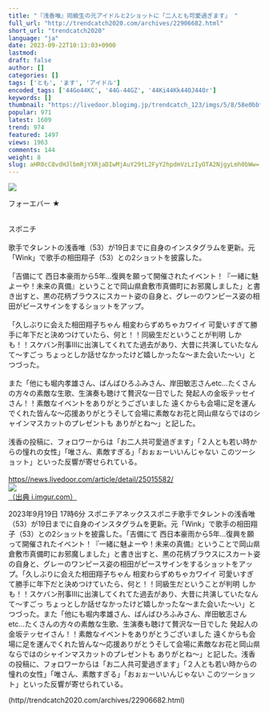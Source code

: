 ```yaml
---
title: "『浅香唯』同級生の元アイドルと2ショットに「二人とも可愛過ぎます」 "
full_url: "http://trendcatch2020.com/archives/22906682.html"
short_url: "trendcatch2020"
language: "ja"
date: 2023-09-22T10:13:03+0900
lastmod: 
draft: false
author: []
categories: []
tags: ['とも', 'ます', 'アイドル']
encoded_tags: ['44Go44KC', '44G-44GZ', '44Ki44Kk44OJ44Or']
keywords: []
thumbnail: "https://livedoor.blogimg.jp/trendcatch_123/imgs/5/8/58e0bbfc.jpg"
popular: 971
latest: 1609
trend: 974
featured: 1497
views: 1963
comments: 144
weight: 8
slug: aHR0cC8vdHJlbmRjYXRjaDIwMjAuY29tL2FyY2hpdmVzLzIyOTA2NjgyLmh0bWw=
---
```


![](https://livedoor.blogimg.jp/trendcatch_123/imgs/5/8/58e0bbfc.jpg)

<div><p>フォーエバー ★ </p><br> スポニチ <br> <br> 歌手でタレントの浅香唯（53）が19日までに自身のインスタグラムを更新。元「Wink」で歌手の相田翔子（53）との2ショットを披露した。 <br> <br> 「吉備にて 西日本豪雨から5年…復興を願って開催されたイベント！『一緒に魅よーや！未来の真備』ということで岡山県倉敷市真備町にお邪魔しました」と書き出すと、黒の花柄ブラウスにスカート姿の自身と、グレーのワンピース姿の相田がピースサインをするショットをアップ。 <br> <br> 「久しぶりに会えた相田翔子ちゃん 相変わらずめちゃカワイイ 可愛いすぎて勝手に年下だと決めつけていたら、何と！！同級生だということが判明 しかも！！スケバン刑事Ⅲに出演してくれてた過去があり、大昔に共演していたなんて～すごっ ちょっとしか話せなかったけど嬉しかったな～また会いた～い」とつづった。 <br> <br> また「他にも堀内孝雄さん、ばんばひろふみさん、岸田敏志さんetc…たくさんの方々の素敵な生歌、生演奏も聴けて贅沢な一日でした 発起人の金坂テッセイさん！！素敵なイベントをありがとうございました 遠くからも会場に足を運んでくれた皆んな～応援ありがとうそして会場に素敵なお花と岡山県ならではのシャインマスカットのプレゼントも ありがとね～」と記した。 <br> <br> 浅香の投稿に、フォロワーからは「お二人共可愛過ぎます」「２人とも若い時からの憧れの女性」「唯さん、素敵すぎる」「おぉぉーいいんじゃない このツーショット」といった反響が寄せられている。 <br> <br> <a target='_blank' href='https//news.livedoor.com/article/detail/25015582/'>https//news.livedoor.com/article/detail/25015582/</a> <br> <a href='https//i.imgur.com/lTDPUh9.jpg' target='_blank' class='' id='img_1_1'><img src='https//livedoor.blogimg.jp/trendcatch_123/imgs/d/c/dcf45b07.jpg'><br>（出典 i.imgur.com）<br></a> <p>2023年9月19日 17時6分 スポニチアネックススポニチ歌手でタレントの浅香唯（53）が19日までに自身のインスタグラムを更新。元「Wink」で歌手の相田翔子（53）との2ショットを披露した。「吉備にて 西日本豪雨から5年…復興を願って開催されたイベント！『一緒に魅よーや！未来の真備』ということで岡山県倉敷市真備町にお邪魔しました」と書き出すと、黒の花柄ブラウスにスカート姿の自身と、グレーのワンピース姿の相田がピースサインをするショットをアップ。「久しぶりに会えた相田翔子ちゃん 相変わらずめちゃカワイイ 可愛いすぎて勝手に年下だと決めつけていたら、何と！！同級生だということが判明 しかも！！スケバン刑事Ⅲに出演してくれてた過去があり、大昔に共演していたなんて～すごっ ちょっとしか話せなかったけど嬉しかったな～また会いた～い」とつづった。また「他にも堀内孝雄さん、ばんばひろふみさん、岸田敏志さんetc…たくさんの方々の素敵な生歌、生演奏も聴けて贅沢な一日でした 発起人の金坂テッセイさん！！素敵なイベントをありがとうございました 遠くからも会場に足を運んでくれた皆んな～応援ありがとうそして会場に素敵なお花と岡山県ならではのシャインマスカットのプレゼントも ありがとね～」と記した。浅香の投稿に、フォロワーからは「お二人共可愛過ぎます」「２人とも若い時からの憧れの女性」「唯さん、素敵すぎる」「おぉぉーいいんじゃない このツーショット」といった反響が寄せられている。</p></div>

(http//trendcatch2020.com/archives/22906682.html)
